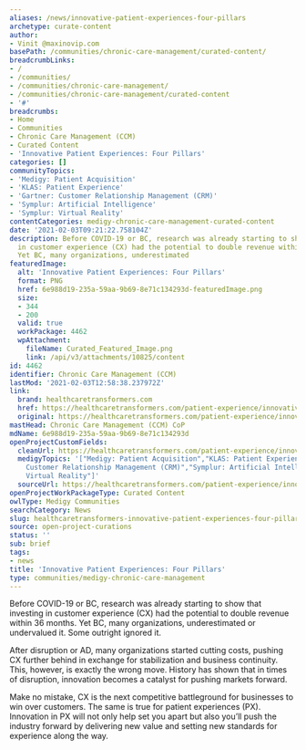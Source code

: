 ```yaml
---
aliases: /news/innovative-patient-experiences-four-pillars
archetype: curate-content
author:
- Vinit @maxinovip.com
basePath: /communities/chronic-care-management/curated-content/
breadcrumbLinks:
- /
- /communities/
- /communities/chronic-care-management/
- /communities/chronic-care-management/curated-content
- '#'
breadcrumbs:
- Home
- Communities
- Chronic Care Management (CCM)
- Curated Content
- 'Innovative Patient Experiences: Four Pillars'
categories: []
communityTopics:
- 'Medigy: Patient Acquisition'
- 'KLAS: Patient Experience'
- 'Gartner: Customer Relationship Management (CRM)'
- 'Symplur: Artificial Intelligence'
- 'Symplur: Virtual Reality'
contentCategories: medigy-chronic-care-management-curated-content
date: '2021-02-03T09:21:22.758104Z'
description: Before COVID-19 or BC, research was already starting to show that investing
  in customer experience (CX) had the potential to double revenue within 36 months.
  Yet BC, many organizations, underestimated
featuredImage:
  alt: 'Innovative Patient Experiences: Four Pillars'
  format: PNG
  href: 6e988d19-235a-59aa-9b69-8e71c134293d-featuredImage.png
  size:
  - 344
  - 200
  valid: true
  workPackage: 4462
  wpAttachment:
    fileName: Curated_Featured_Image.png
    link: /api/v3/attachments/10825/content
id: 4462
identifier: Chronic Care Management (CCM)
lastMod: '2021-02-03T12:58:38.237972Z'
link:
  brand: healthcaretransformers.com
  href: https://healthcaretransformers.com/patient-experience/innovative-patient-experiences-pillars/
  original: https://healthcaretransformers.com/patient-experience/innovative-patient-experiences-pillars/
mastHead: Chronic Care Management (CCM) CoP
mdName: 6e988d19-235a-59aa-9b69-8e71c134293d
openProjectCustomFields:
  cleanUrl: https://healthcaretransformers.com/patient-experience/innovative-patient-experiences-pillars/
  medigyTopics: '["Medigy: Patient Acquisition","KLAS: Patient Experience","Gartner:
    Customer Relationship Management (CRM)","Symplur: Artificial Intelligence","Symplur:
    Virtual Reality"]'
  sourceUrl: https://healthcaretransformers.com/patient-experience/innovative-patient-experiences-pillars/
openProjectWorkPackageType: Curated Content
owlType: Medigy Communities
searchCategory: News
slug: healthcaretransformers-innovative-patient-experiences-four-pillars
source: open-project-curations
status: ''
sub: brief
tags:
- news
title: 'Innovative Patient Experiences: Four Pillars'
type: communities/medigy-chronic-care-management
---
```


Before COVID-19 or BC, research was already starting to show that investing in customer experience (CX) had the potential to double revenue within 36 months. Yet BC, many organizations, underestimated or undervalued it. Some outright ignored it.

After disruption or AD, many organizations started cutting costs, pushing CX further behind in exchange for stabilization and business continuity. This, however, is exactly the wrong move. History has shown that in times of disruption, innovation becomes a catalyst for pushing markets forward.

Make no mistake, CX is the next competitive battleground for businesses to win over customers. The same is true for patient experiences (PX). Innovation in PX will not only help set you apart but also you’ll push the industry forward by delivering new value and setting new standards for experience along the way.